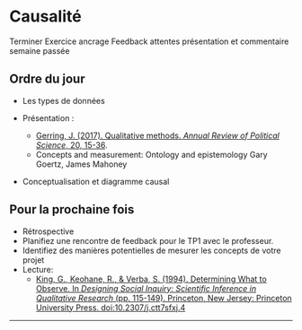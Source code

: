 # Causalité

Terminer Exercice ancrage
Feedback attentes présentation et commentaire semaine passée

## Ordre du jour
- Les types de données
- Présentation :
    - [Gerring, J. (2017). Qualitative methods. *Annual Review of Political Science*, 20, 15-36](https://www.annualreviews.org/doi/pdf/10.1146/annurev-polisci-092415-024158).
    - Concepts and measurement: Ontology and epistemology Gary Goertz, James Mahoney

- Conceptualisation et diagramme causal

## Pour la prochaine fois
- Rétrospective
- Planifiez une rencontre de feedback pour le TP1 avec le professeur.
- Identifiez des manières potentielles de mesurer les concepts de votre projet
- Lecture:
    - [King, G., Keohane, R., & Verba, S. (1994). Determining What to Observe. In *Designing Social Inquiry: Scientific Inference in Qualitative Research* (pp. 115-149). Princeton, New Jersey: Princeton University Press. doi:10.2307/j.ctt7sfxj.4](https://books.google.fr/books?id=A7VFF-JR3b8C&lpg=PP1&pg=PA115#v=onepage&q&f=false)

---

